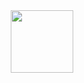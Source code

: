 <div id="header" align="center">
    <img src="https://media.giphy.com/media/5eLDrEaRGHegx2FeF2/giphy.gif" width="100"/>
</div>
